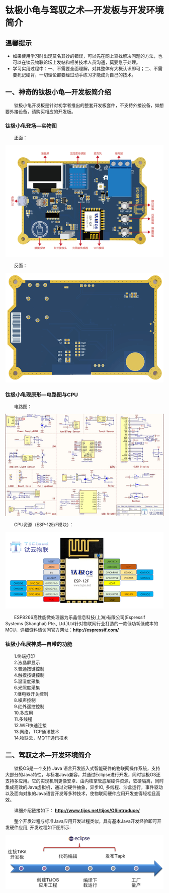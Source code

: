 # 钛极小龟与驾驭之术—开发板与开发环境简介 #

## 温馨提示 ##

- 如果使用学习时出现莫名其妙的错误，可以先在网上查找解决问题的方法，也可以在钛云物联论坛上发帖和相关技术人员沟通，莫要急于处理。
- 学习实用过程中：一、不需要全面理解，对其整体有大概认识即可；二、不需要死记硬背，一切理论都要经过动手练习才能成为自己的技术。

## 一、神奇的钛极小龟—开发板简介绍 ##

　　钛极小龟开发板是针对初学者推出的整套开发板套件，不支持外接设备，如想要外接设备，请购买相应的开发板。

### 钛极小龟登场—实物图 ###

　　正面：

![](./img/TiKit_T600_ESP8266B_V.jpg)

　　反面：

![](./img/TiKit_T600_ESP8266.png)

### 钛极小龟现原形—电路图与CPU ###

　　电路图：

![](./img/TiKit_T600_ESP8266B.png)

　　CPU资源（ESP-12E/F模块）：

![](./img/TiJOS_ESP-12.png)

　　ESP8266高性能微处理器为乐鑫信息科技(上海)有限公司(Espressif Systems (Shanghai) Pte., Ltd.)Ltd针对物联网行业打造的一款低功耗低成本的MCU，详细资料请访问官方网址：**http://espressif.com/**

### 钛极小龟展神威—自带的功能 ###
 
　　1.终端打印         
　　2.液晶屏显示     
　　3.普通按键控制   
　　4.触摸按键控制               
　　5.温湿度采集   
　　6.光照度采集    
　　7.继电器开关控制  
　　8.噪声控制     
　　9.红外遥控控制   
　　10.多应用  
　　11.多线程    
　　12.WIFI快速连接  
　　13.网络，TCP通讯技术    
　　14.物联云，MQTT通讯技术

## 二、驾驭之术—开发环境简介 ##

　　钛极OS是一个支持 Java 语言开发嵌入式智能硬件的物联网操作系统，支持大部分的Java特性，与标准Java兼容，并通过Eclipse进行开发，同时钛极OS还支持多应用。它的实现机制更像安卓、由内核掌管底层硬件资源，软硬隔离，同时集成高效的Java虚拟机，通过对硬件抽象，异步IO, 多线程、沙盒运行，事件驱动以及面向对象的Java语言开发等多种技术，使物联网硬件应用开发变得轻松且高效。

　　详细介绍链接如下：
**http://www.tijos.net/tijos/OSintroduce/**

　　整个开发过程与标准Java应用开发过程类似，具有基本Java开发经验即可开发硬件应用, 开发过程如下图所示:

![](./img/DevProcess.png)

    